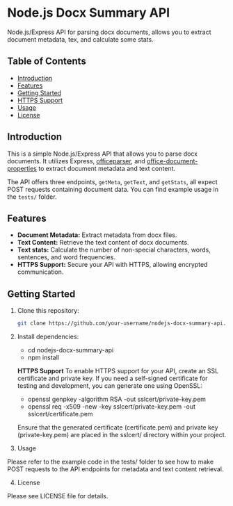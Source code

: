 # Node.js Docx Summary API

Node.js/Express API for parsing docx documents, allows you to extract document metadata, tex, and calculate some stats.

## Table of Contents

- [Introduction](#introduction)
- [Features](#features)
- [Getting Started](#getting-started)
- [HTTPS Support](#https-support)
- [Usage](#usage)
- [License](#license)

## Introduction

This is a simple Node.js/Express API that allows you to parse docx documents. It utilizes Express, [officeparser](https://github.com/gfloyd/node-office-parser), and [office-document-properties](https://github.com/nswalton/node-office-document-properties) to extract document metadata and text content.

The API offers three endpoints, `getMeta`, `getText`, and `getStats`, all expect POST requests containing document data. You can find example usage in the `tests/` folder.

## Features

- **Document Metadata:** Extract metadata from docx files.
- **Text Content:** Retrieve the text content of docx documents.
- **Text stats:** Calculate the number of non-special characters, words, sentences, and word frequencies.
- **HTTPS Support:** Secure your API with HTTPS, allowing encrypted communication.

## Getting Started

1. Clone this repository:

   ```bash
   git clone https://github.com/your-username/nodejs-docx-summary-api.git

2. Install dependencies:

    - cd nodejs-docx-summary-api
    - npm install

    **HTTPS Support**
    To enable HTTPS support for your API, create an SSL certificate and private key. If you need a self-signed certificate for testing and development, you can generate one using OpenSSL:

    - openssl genpkey -algorithm RSA -out sslcert/private-key.pem
    - openssl req -x509 -new -key sslcert/private-key.pem -out sslcert/certificate.pem
    
    Ensure that the generated certificate (certificate.pem) and private key (private-key.pem) are placed in the sslcert/ directory within your project.

3. Usage

Please refer to the example code in the tests/ folder to see how to make POST requests to the API endpoints for metadata and text content retrieval.

4. License

Please see LICENSE file for details.
